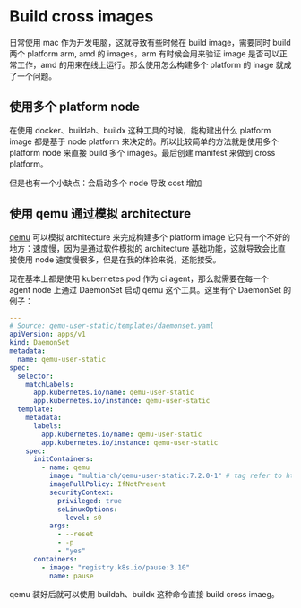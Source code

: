 # Build cross images

日常使用 mac 作为开发电脑，这就导致有些时候在 build image，需要同时 build 两个 platform arm, amd 的 images，arm 有时候会用来验证 image 是否可以正常工作，amd 的用来在线上运行。那么使用怎么构建多个 platform 的 inage 就成了一个问题。

## 使用多个 platform node

在使用 docker、buildah、buildx 这种工具的时候，能构建出什么 platform image 都是基于 node platform 来决定的。所以比较简单的方法就是使用多个 platform node 来直接 build 多个 images。最后创建 manifest 来做到 cross platform。

但是也有一个小缺点：会启动多个 node 导致 cost 增加

## 使用 qemu 通过模拟 architecture

[qemu](https://github.com/multiarch/qemu-user-static) 可以模拟 architecture 来完成构建多个 platform image 它只有一个不好的地方：速度慢，因为是通过软件模拟的 architecture 基础功能，这就导致会比直接使用 node 速度慢很多，但是在我的体验来说，还能接受。

现在基本上都是使用 kubernetes pod 作为 ci agent，那么就需要在每一个 agent node 上通过 DaemonSet 启动 qemu 这个工具。这里有个 DaemonSet 的例子：

```yaml
---
# Source: qemu-user-static/templates/daemonset.yaml
apiVersion: apps/v1
kind: DaemonSet
metadata:
  name: qemu-user-static
spec:
  selector:
    matchLabels:
      app.kubernetes.io/name: qemu-user-static
      app.kubernetes.io/instance: qemu-user-static
  template:
    metadata:
      labels:
        app.kubernetes.io/name: qemu-user-static
        app.kubernetes.io/instance: qemu-user-static
    spec:
      initContainers:
        - name: qemu
          image: "multiarch/qemu-user-static:7.2.0-1" # tag refer to https://github.com/multiarch/qemu-user-static/tags
          imagePullPolicy: IfNotPresent
          securityContext:
            privileged: true
            seLinuxOptions:
              level: s0
          args:
            - --reset
            - -p
            - "yes"
      containers:
        - image: "registry.k8s.io/pause:3.10"
          name: pause
```

qemu 装好后就可以使用 buildah、buildx 这种命令直接 build cross imaeg。
